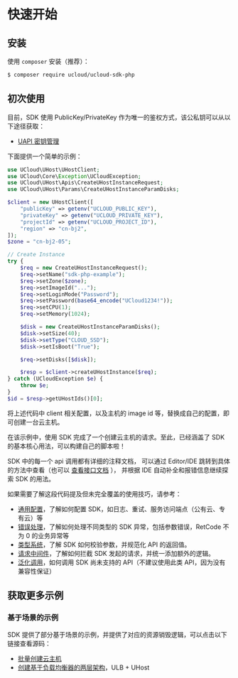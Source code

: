 # 快速开始

## 安装

使用 `composer` 安装（推荐）：

```bash
$ composer require ucloud/ucloud-sdk-php
```

## 初次使用

目前，SDK 使用 PublicKey/PrivateKey 作为唯一的鉴权方式，该公私钥可以从以下途径获取：

- [UAPI 密钥管理](https://console.ucloud.cn/uapi/apikey)

下面提供一个简单的示例：

```php
use UCloud\UHost\UHostClient;
use UCloud\Core\Exception\UCloudException;
use UCloud\UHost\Apis\CreateUHostInstanceRequest;
use UCloud\UHost\Params\CreateUHostInstanceParamDisks;

$client = new UHostClient([
    "publicKey" => getenv("UCLOUD_PUBLIC_KEY"),
    "privateKey" => getenv("UCLOUD_PRIVATE_KEY"),
    "projectId" => getenv("UCLOUD_PROJECT_ID"),
    "region" => "cn-bj2",
]);
$zone = "cn-bj2-05";

// Create Instance
try {
    $req = new CreateUHostInstanceRequest();
    $req->setName("sdk-php-example");
    $req->setZone($zone);
    $req->setImageId("...");
    $req->setLoginMode("Password");
    $req->setPassword(base64_encode("UCloud1234!"));
    $req->setCPU(1);
    $req->setMemory(1024);

    $disk = new CreateUHostInstanceParamDisks();
    $disk->setSize(40);
    $disk->setType("CLOUD_SSD");
    $disk->setIsBoot("True");

    $req->setDisks([$disk]);

    $resp = $client->createUHostInstance($req);
} catch (UCloudException $e) {
    throw $e;
}
$id = $resp->getUHostIds()[0];
```

将上述代码中 client 相关配置，以及主机的 image id 等，替换成自己的配置，即可创建一台云主机。

在该示例中，使用 SDK 完成了一个创建云主机的请求。至此，已经涵盖了 SDK 的基本核心用法，可以构建自己的脚本啦！

SDK 中的每一个 api 调用都有详细的注释文档，
可以通过 Editor/IDE 跳转到具体的方法中查看（也可以 [查看接口文档](https://docs.ucloud.cn/api/summary/README) ），
并根据 IDE 自动补全和报错信息继续探索 SDK 的用法。

如果需要了解这段代码提及但未完全覆盖的使用技巧，请参考：

- [通用配置](/opensdk-php/configure.md)，了解如何配置 SDK，如日志、重试、服务访问端点（公有云、专有云）等
- [错误处理](/opensdk-php/error.md)，了解如何处理不同类型的 SDK 异常，包括参数错误，RetCode 不为 0 的业务异常等
- [类型系统](/opensdk-php/typesystem.md)，了解 SDK 如何校验参数，并规范化 API 的返回值。
- [请求中间件](/opensdk-php/middleware.md)，了解如何拦截 SDK 发起的请求，并统一添加额外的逻辑。
- [泛化调用](/opensdk-php/generic.md)，如何调用 SDK 尚未支持的 API（不建议使用此类 API，因为没有兼容性保证）

## 获取更多示例

### 基于场景的示例

SDK 提供了部分基于场景的示例，并提供了对应的资源销毁逻辑，可以点击以下链接查看源码：

- [批量创建云主机](https://github.com/ucloud/ucloud-sdk-php/tree/master/examples/uhost)
- [创建基于负载均衡器的两层架构](https://github.com/ucloud/ucloud-sdk-php/tree/master/examples/two-tier)，ULB + UHost
